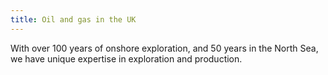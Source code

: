 ```yaml
---
title: Oil and gas in the UK
---
```

With over 100 years of onshore exploration, and 50 years in the North Sea, we have unique expertise in exploration and production.
